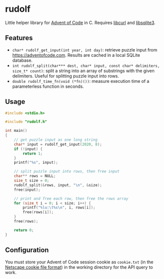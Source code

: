 # rudolf

Little helper library for [Advent of Code](https://adventofcode.com/) in C. Requires [libcurl](https://curl.se/) and [libsqlite3](https://sqlite.org/).

## Features

- `char* rudolf_get_input(int year, int day)`: retrieve puzzle input from https://adventofcode.com. Results are cached in a local SQLite database.
- `int rudolf_split(char*** dest, char* input, const char* delimiters, size_t* count)`: split a string into an array of substrings with the given delimiters. Useful for splitting puzzle input into rows.
- `double rudolf_time_fn(void (*fn)())`: measure execution time of a parameterless function in seconds.

## Usage

```c
#include <stdio.h>

#include "rudolf.h"

int main()
{
    // get puzzle input as one long string
    char* input = rudolf_get_input(2020, 8);
    if (!input) {
        return 1;
    }
    printf("%s", input);

    // split puzzle input into rows, then free input
    char** rows = NULL;
    size_t size = 0;
    rudolf_split(&rows, input, "\n", &size);
    free(input);

    // print and free each row, then free the rows array
    for (size_t i = 0; i < size; i++) {
        printf("%lu:\t%s\n", i, rows[i]);
        free(rows[i]);
    }
    free(rows);

    return 0;
}
```

## Configuration

You must store your Advent of Code session cookie as `cookie.txt` (in the [Netscape cookie file format](https://curl.se/docs/http-cookies.html)) in the working directory for the API query to work.
